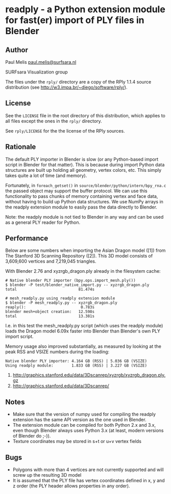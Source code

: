 # readply - a Python extension module for fast(er) import of PLY files in Blender

## Author

Paul Melis <paul.melis@surfsara.nl>

SURFsara Visualization group

The files under the `rply/` directory are a copy of the RPly 1.1.4 
source distribution (see http://w3.impa.br/~diego/software/rply/).

## License

See the `LICENSE` file in the root directory of this distribution,
which applies to all files except the ones in the `rply/` directory.

See `rply/LICENSE` for the the license of the RPly sources.

## Rationale

The default PLY importer in Blender is slow (or any Python-based import 
script in Blender for that matter). This is because during import 
Python data structures are built up holding all geometry, vertex colors, 
etc. This simply takes quite a lot of time (and memory).

Fortunately, in `foreach_getset()` in `source/blender/python/intern/bpy_rna.c` 
the passed object may support the buffer protocol.
We can use this functionality to pass chunks of memory containing
vertex and face data, without having to build up Python data
structures. We use NumPy arrays in the readply extension module 
to easily pass the data directly to Blender. 

Note: the readply module is not tied to Blender in any way and can 
be used as a general PLY reader for Python.

## Performance

Below are some numbers when importing the Asian Dragon model ([1]) from 
The Stanford 3D Scanning Repository ([2]). This 3D model consists of
3,609,600 vertices and 7,219,045 triangles.

With Blender 2.76 and xyzrgb_dragon.ply already in the filesystem cache:

```
# Native blender PLY importer (bpy.ops.import_mesh.ply())
$ blender -P test/blender_native_import.py -- xyzrgb_dragon.ply
total                           81.474s

# mesh_readply.py using readply extension module
$ blender -P mesh_readply.py -- xyzrgb_dragon.ply
reaply():                        0.783s
blender mesh+object creation:   12.598s
total                           13.381s
```

I.e. in this test the mesh_readply.py script (which uses the readply 
module) loads the Dragon model 6.09x faster into Blender than 
Blender's own PLY import script.

Memory usage also improved substantially, as measured by looking at
the peak RSS and VSIZE numbers during the loading:

```
Native blender PLY importer: 4.164 GB (RSS) | 5.036 GB (VSIZE)
Using readply module:        1.833 GB (RSS) | 3.227 GB (VSIZE)
```

1. http://graphics.stanford.edu/data/3Dscanrep/xyzrgb/xyzrgb_dragon.ply.gz
2. http://graphics.stanford.edu/data/3Dscanrep/

## Notes

- Make sure that the version of numpy used for compiling the readply
  extension has the same API version as the one used in Blender.
- The extension module can be compiled for both Python 2.x and 3.x,
  even though Blender always uses Python 3.x (at least, modern versions
  of Blender do ;-)).
- Texture coordinates may be stored in s+t or u+v vertex fields 

## Bugs

- Polygons with more than 4 vertices are not currently supported and 
  will screw up the resulting 3D model
- It is assumed that the PLY file has vertex coordinates defined
  in x, y and z order (the PLY header allows properties in any order).
  
